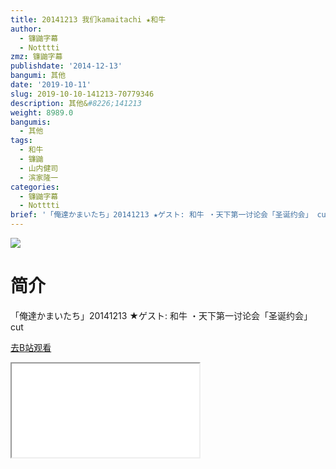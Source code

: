 ```yaml
---
title: 20141213 我们kamaitachi ★和牛
author:
  - 镰鼬字幕
  - Notttti
zmz: 镰鼬字幕
publishdate: '2014-12-13'
bangumi: 其他
date: '2019-10-11'
slug: 2019-10-10-141213-70779346
description: 其他&#8226;141213
weight: 8989.0
bangumis:
  - 其他
tags:
  - 和牛
  - 镰鼬
  - 山内健司
  - 滨家隆一
categories:
  - 镰鼬字幕
  - Notttti
brief: '「俺達かまいたち」20141213 ★ゲスト: 和牛 ・天下第一讨论会「圣诞约会」 cut'
---
```

![](https://raw.githubusercontent.com/tcgriffith/owaraisite/master/static/tmpimg/5be59d3ee307243f1caa93b9691fe2192edb6937.jpg.480.jpg)
# 简介  
「俺達かまいたち」20141213 ★ゲスト: 和牛 
・天下第一讨论会「圣诞约会」 cut  

[去B站观看](https://www.bilibili.com/video/av70779346/)
<div class ="resp-container"><iframe class="testiframe" src="//player.bilibili.com/player.html?aid=70779346"", scrolling="no", allowfullscreen="true" > </iframe></div> 
